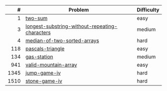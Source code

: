 |    # | Problem                                                                                                                        | Difficulty |
| ---: | ------------------------------------------------------------------------------------------------------------------------------ | ---------- |
|    1 | [two-sum](https://leetcode/problems/two-sum)                                                                                   | easy       |
|    3 | [longest-substring-without-repeating-characters](https://leetcode.com/problems/longest-substring-without-repeating-characters) | medium     |
|    4 | [median-of-two-sorted-arrays](https://leetcode/problems/median-of-two-sorted-arrays)                                           | hard       |
|  118 | [pascals-triangle](https://leetcode/problems/pascals-triangle)                                                                 | easy       |
|  134 | [gas-station](https://leetcode.com/problems/gas-station)                                                                       | medium     |
|  941 | [valid-mountain-array](https://leetcode.com/problems/valid-mountain-array)                                                     | easy       |
| 1345 | [jump-game-iv](https://leetcode.com/problems/jump-game-iv)                                                                     | hard       |
| 1510 | [stone-game-iv](https://leetcode.com/problems/stone-game-iv)                                                                   | hard       |
